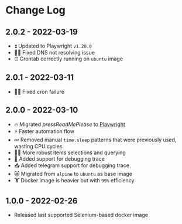 # Change Log

## 2.0.2 - 2022-03-19

* ⏫ Updated to Playwright `v1.20.0`
* 👨‍🔧 Fixed DNS not resolving issue
* ⏰ Crontab correctly running on `ubuntu` image

## 2.0.1 - 2022-03-11

* 👨‍🔧 Fixed cron failure

## 2.0.0 - 2022-03-10

* 🔥 Migrated *pressReadMePlease* to [Playwright](https://playwright.dev) 
* ⚡️ Faster automation flow
* 💤 Removed manual `time.sleep` patterns that were previously used, wasting CPU cycles
* 💪🏻 More robust items selections and querying
* 🐞 Added support for debugging trace
* 📥 Added telegram support for debugging trace
* 😿 Migrated from `alpine` to `ubuntu` as base image
* 🏋️‍ Docker image is heavier but with `99%` efficiency

## 1.0.0 - 2022-02-26

 * Released last supported Selenium-based docker image